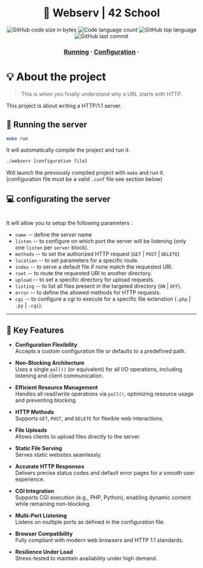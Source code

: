 <h1 align="center">
	📖 Webserv | 42 School
</h1>

<p align="center">
	<img alt="GitHub code size in bytes" src="https://img.shields.io/github/languages/code-size/MVPee/42-webserv?color=lightblue" />
	<img alt="Code language count" src="https://img.shields.io/github/languages/count/MVPee/42-webserv?color=yellow" />
	<img alt="GitHub top language" src="https://img.shields.io/github/languages/top/MVPee/42-webserv?color=blue" />
	<img alt="GitHub last commit" src="https://img.shields.io/github/last-commit/MVPee/42-webserv?color=green" />
</p>

<h3 align="center">
	<a href="#-Running%20the%20server">Running</a>
	<span> · </span>
	<a href="#-congigurating%20the%20server">Configuration</a>
	<span> · </span>
</h3>


# 💡 About the project
>This is when you finally understand why a URL starts
with HTTP.

This project is about writing a HTTP/1.1 server.

[//]: #TODO (inclure des images)

## 🚀 Running the server 

```bash
make run
```
It will automatically compile the project and run it.
```bash
./webserv [configuration file]
```
Will launch the previously compiled project with `make` and run it. (configuration file must be a valid `.conf` file see section below)


## 💻 configurating the server

</br>It will allow you to setup the following parameters :
- `name` -- define the server name
- `listen` -- to configure on which port the server will be listening (only one `listen` per `server` block).
- `methods` -- to set the authorized HTTP request (`GET` | `POST` | `DELETE`)
- `location` -- to set parameters for a specific route.
- `index` -- to serve a default file if none match the requested URI.
- `root` -- to route the requested URI to another directory.
- `upload` -- to set a specific directory for upload requests.
- `listing` -- to list all files present in the targeted directory (`ON` | `OFF`).
- `error` -- to define the allowed methods for HTTP requests.
- `cgi` -- to configure a cgi to execute for a specific file extenstion (`.php` | `.py` | `.cgi`).

------------
## 📜 Key Features

- **Configuration Flexibility**  
  Accepts a custom configuration file or defaults to a predefined path.

- **Non-Blocking Architecture**  
  Uses a single `poll()` (or equivalent) for all I/O operations, including listening and client communication.

- **Efficient Resource Management**  
  Handles all read/write operations via `poll()`, optimizing resource usage and preventing blocking.

- **HTTP Methods**  
  Supports `GET`, `POST`, and `DELETE` for flexible web interactions.

- **File Uploads**  
  Allows clients to upload files directly to the server.

- **Static File Serving**  
  Serves static websites seamlessly.

- **Accurate HTTP Responses**  
  Delivers precise status codes and default error pages for a smooth user experience.

- **CGI Integration**  
  Supports CGI execution (e.g., PHP, Python), enabling dynamic content while remaining non-blocking.

- **Multi-Port Listening**  
  Listens on multiple ports as defined in the configuration file.

- **Browser Compatibility**  
  Fully compliant with modern web browsers and HTTP 1.1 standards.

- **Resilience Under Load**  
  Stress-tested to maintain availability under high demand.